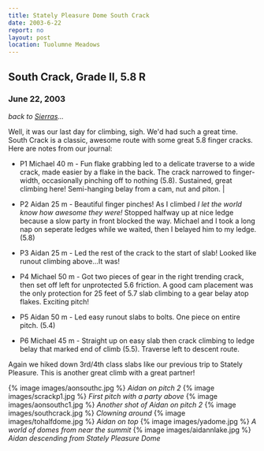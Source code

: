 ```yaml
---
title: Stately Pleasure Dome South Crack
date: 2003-6-22
report: no
layout: post
location: Tuolumne Meadows
---
```


<h2>South Crack, Grade II, 5.8 R</h2>
<h3>June 22, 2003</h3>

*back to [Sierras](#/sections/trips/2003_cali)...*

Well, it was our last day for climbing, sigh. We'd had such a great time.
South Crack is a classic, awesome route with some great 5.8 finger cracks.
Here are notes from our journal:


* P1 Michael 40 m - 
Fun flake grabbing led to a delicate traverse to a wide crack, made easier
by a flake in the back. The crack narrowed to finger-width, occasionally
pinching off to nothing (5.8). Sustained, great climbing here!
Semi-hanging belay from a cam, nut and piton. |

* P2 Aidan 25 m -
Beautiful finger pinches! As I climbed <i>I let the world know how awesome
they were!</i> Stopped halfway up at nice ledge because a slow party in
front blocked the way. Michael and I took a long nap on seperate ledges
while we waited, then I belayed him to my ledge. (5.8)

* P3 Aidan 25 m -
Led the rest of the crack to the start of slab! Looked like runout climbing
above...It was!

* P4 Michael 50 m -
Got two pieces of gear in the right trending crack, then set off left for
unprotected 5.6 friction. A good cam placement was the only protection for
25 feet of 5.7 slab climbing to a gear belay atop flakes. Exciting pitch!

* P5 Aidan 50 m -
Led easy runout slabs to bolts. One piece on entire pitch. (5.4)


* P6 Michael 45 m -
Straight up on easy slab then crack climbing to ledge belay that marked
end of climb (5.5). Traverse left to descent route.


Again we hiked down 3rd/4th class slabs like our previous trip to
Stately Pleasure. This is another great climb with a great partner!




{% image images/aonsouthc.jpg %}
<i>Aidan on pitch 2</i>
{% image images/scrackp1.jpg %}
<i>First pitch with a party above</i>
{% image images/aonsouthc1.jpg %}
<i>Another shot of Aidan on pitch 2</i>
{% image images/southcrack.jpg %}
<i>Clowning around</i>
{% image images/tohalfdome.jpg %}
<i>Aidan on top</i>
{% image images/yadome.jpg %}
<i>A world of domes from near the summit</i>
{% image images/aidannlake.jpg %}
<i>Aidan descending from Stately Pleasure Dome</i>
